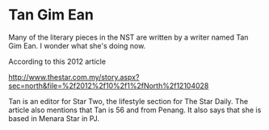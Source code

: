 # Tan Gim Ean

Many of the literary pieces in the NST are written by a writer named Tan Gim Ean. I wonder what she's doing now.

According to this 2012 article 

http://www.thestar.com.my/story.aspx?sec=north&file=%2f2012%2f10%2f1%2fNorth%2f12104028

Tan is an editor for Star Two, the lifestyle section for The Star Daily. The article also mentions that Tan is 56 and from Penang. It also says that she is based in Menara Star in PJ.